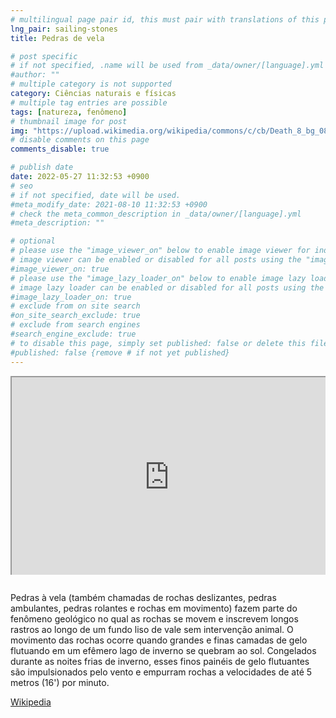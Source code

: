 ```yaml
---
# multilingual page pair id, this must pair with translations of this page. (This name must be unique)
lng_pair: sailing-stones
title: Pedras de vela

# post specific
# if not specified, .name will be used from _data/owner/[language].yml
#author: ""
# multiple category is not supported
category: Ciências naturais e físicas
# multiple tag entries are possible
tags: [natureza, fenômeno]
# thumbnail image for post
img: "https://upload.wikimedia.org/wikipedia/commons/c/cb/Death_8_bg_082303.jpg"
# disable comments on this page
comments_disable: true

# publish date
date: 2022-05-27 11:32:53 +0900
# seo
# if not specified, date will be used.
#meta_modify_date: 2021-08-10 11:32:53 +0900
# check the meta_common_description in _data/owner/[language].yml
#meta_description: ""

# optional
# please use the "image_viewer_on" below to enable image viewer for individual pages or posts (_posts/ or [language]/_posts folders).
# image viewer can be enabled or disabled for all posts using the "image_viewer_posts: true" setting in _data/conf/main.yml.
#image_viewer_on: true
# please use the "image_lazy_loader_on" below to enable image lazy loader for individual pages or posts (_posts/ or [language]/_posts folders).
# image lazy loader can be enabled or disabled for all posts using the "image_lazy_loader_posts: true" setting in _data/conf/main.yml.
#image_lazy_loader_on: true
# exclude from on site search
#on_site_search_exclude: true
# exclude from search engines
#search_engine_exclude: true
# to disable this page, simply set published: false or delete this file
#published: false {remove # if not yet published}
---
```


<div style="position:relative;padding-bottom:56.25%;padding-top:35px;height:0;margin-bottom:2em;overflow:hidden">
    <iframe style="position:absolute;top:0;left:0;width:100%;height:100%"  src="https://www.youtube.com/embed/JFFhD5HeByM?si=7CMkKlPuQcE3I1uF" title="YouTube video player"  allowfullscreen>
    </iframe>
</div>

Pedras à vela (também chamadas de rochas deslizantes, pedras ambulantes, pedras rolantes e rochas em movimento) fazem parte do fenômeno geológico no qual as rochas se movem e inscrevem longos rastros ao longo de um fundo liso de vale sem intervenção animal. O movimento das rochas ocorre quando grandes e finas camadas de gelo flutuando em um efêmero lago de inverno se quebram ao sol. Congelados durante as noites frias de inverno, esses finos painéis de gelo flutuantes são impulsionados pelo vento e empurram rochas a velocidades de até 5 metros (16') por minuto.

[Wikipedia](https://en.wikipedia.org/wiki/Sailing_stones)
